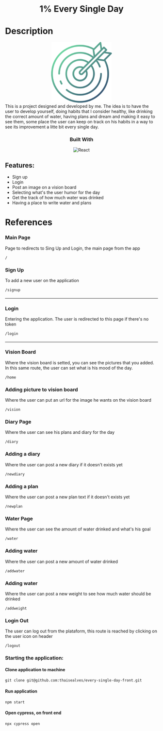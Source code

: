 <div align="center">
<h1>1% Every Single Day</h1>
</div>

# Description

<div align="center">
<img src="https://raw.githubusercontent.com/thaisealves/every-single-day-front/main/src/assets/images/target.png?raw=true" height="200px" alt="1%ESD" title="1%ESD"/>

</div>
This is a project designed and developed by me. The idea is to have the user to develop yourself, doing habits that I consider healthy, like drinking the correct amount of water, having plans and dream and making it easy to see them, some place the user can keep on track on his habits in a way to see its improvement a litte bit every single day.

<div align="center">

  <h3>Built With</h3>
  <img src="https://cdn.jsdelivr.net/gh/devicons/devicon/icons/react/react-original-wordmark.svg" height="30px" alt="React" title="React"/>
</div>

## Features:

- Sign up
- Login
- Post an image on a vision board
- Selecting what's the user humor for the day
- Get the track of how much water was drinked
- Having a place to write water and plans

# References

### Main Page

Page to redirects to Sing Up and Login, the main page from the app

```http
/
```

### Sign Up

To add a new user on the application

```http
/signup
```

####

---

### Login

Entering the application. The user is redirected to this page if there's no token

```http
/login
```

####

---

### Vision Board

Where the vision board is setted, you can see the pictures that you added. In this same route, the user can set what is his mood of the day.

```http
/home
```

####

### Adding picture to vision board

Where the user can put an url for the image he wants on the vision board

```http
/vision
```

####

### Diary Page

Where the user can see his plans and diary for the day

```http
/diary
```

####

### Adding a diary

Where the user can post a new diary if it doesn't exists yet

```http
/newdiary
```

####

### Adding a plan

Where the user can post a new plan text if it doesn't exists yet

```http
/newplan
```

####

### Water Page

Where the user can see the amount of water drinked and what's his goal

```http
/water
```

####

### Adding water

Where the user can post a new amount of water drinked

```http
/addwater
```

####

### Adding water

Where the user can post a new weight to see how much water should be drinked

```http
/addweight
```

####

### Login Out

The user can log out from the plataform, this route is reached by clicking on the user icon on header

```http
/logout
```

####

### Starting the application:

#### Clone application to machine

```
git clone git@github.com:thaisealves/every-single-day-front.git
```

#### Run application

```
npm start
```

#### Open cypress, on front end

```
npx cypress open
```
